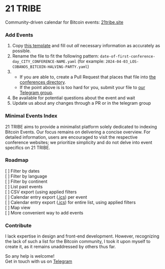 # 21 TRIBE

Community-driven calendar for Bitcoin events: [21tribe.site](https://21tribe.site)

### Add Events
1. Copy [this template](https://github.com/gcomte/21tribe/blob/main/_data/CONFERENCE-TEMPLATE.yaml) and fill out *all* necessary information as accurately as possible.  
2. Rename the file to fit the following pattern: `date-of-first-conference-day_CITY_CONFERENCE-NAME.yaml` (for example: `2024-04-03_LOS-COBANOS_BITCOIN-HALVING-PARTY.yaml`)  
3.
    - If you are able to, create a Pull Request that places that file into [the conferences directory](https://github.com/gcomte/21tribe/tree/main/_data/conferences).  
    - If the point above is is too hard for you, submit your file to [our Telegram group](https://t.me/btctribe).
4. Be available for potential questions about the event and wait  
5. Update us about any changes through a PR or in the telegram group

### Minimal Events Index

21 TRIBE aims to provide a minimalist platform solely dedicated to indexing Bitcoin Events. Our focus remains on delivering a concise overview. For detailed information, users are encouraged to visit the respective conference websites; we prioritize simplicity and do not delve into event specifics on 21 TRIBE.

### Roadmap

[ ] Filter by dates  
[ ] Filter by language  
[ ] Filter by continent  
[ ] List past events  
[ ] CSV export (using applied filters  
[ ] Calendar entry export ([.ics](https://icalendar.org/)) per event  
[ ] Calendar entry export ([.ics](https://icalendar.org/)) for entire list, using applied filters  
[ ] Map view  
[ ] More convenient way to add events  


### Contribute

I lack expertise in design and front-end development. However, recognizing the lack of such a list for the Bitcoin community, I took it upon myself to create it, as it remains unaddressed by others thus far.

So any help is welcome!  
Get in touch with us on [Telegram](https://t.me/btctribe)

